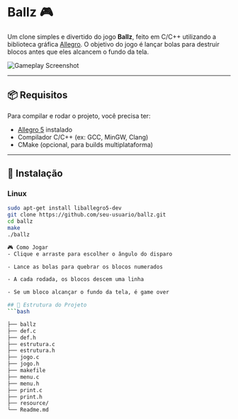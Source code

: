 # Ballz 🎮

Um clone simples e divertido do jogo **Ballz**, feito em C/C++ utilizando a biblioteca gráfica [Allegro](https://liballeg.org/). O objetivo do jogo é lançar bolas para destruir blocos antes que eles alcancem o fundo da tela.

![Gameplay Screenshot](./screenshot.png) <!-- Substitua por uma imagem real do jogo -->

---

## 📦 Requisitos

Para compilar e rodar o projeto, você precisa ter:

- [Allegro 5](https://liballeg.org/) instalado
- Compilador C/C++ (ex: GCC, MinGW, Clang)
- CMake (opcional, para builds multiplataforma)

---

## 🔧 Instalação

### Linux

```bash
sudo apt-get install liballegro5-dev
git clone https://github.com/seu-usuario/ballz.git
cd ballz
make
./ballz

🎮 Como Jogar
- Clique e arraste para escolher o ângulo do disparo

- Lance as bolas para quebrar os blocos numerados

- A cada rodada, os blocos descem uma linha

- Se um bloco alcançar o fundo da tela, é game over

## 📁 Estrutura do Projeto
```bash

├── ballz
├── def.c
├── def.h
├── estrutura.c
├── estrutura.h
├── jogo.c
├── jogo.h
├── makefile
├── menu.c
├── menu.h
├── print.c
├── print.h
├── resource/
└── Readme.md

```